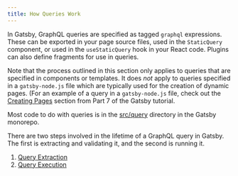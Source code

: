 ```yaml
---
title: How Queries Work
---
```


In Gatsby, GraphQL queries are specified as tagged `graphql` expressions. These can be exported in your page source files, used in the `StaticQuery` component, or used in the `useStaticQuery` hook in your React code. Plugins can also define fragments for use in queries.

Note that the process outlined in this section only applies to queries that are specified in components or templates. It does _not_ apply to queries specified in a `gatsby-node.js` file which are typically used for the creation of dynamic pages. (For an example of a query in a `gatsby-node.js` file, check out the [Creating Pages](/tutorial/part-seven/#creating-pages) section from Part 7 of the Gatsby tutorial. 

Most code to do with queries is in the [src/query](https://github.com/gatsbyjs/gatsby/tree/master/packages/gatsby/src/query) directory in the Gatsby monorepo.

There are two steps involved in the lifetime of a GraphQL query in Gatsby. The first is extracting and validating it, and the second is running it.

1. [Query Extraction](/docs/query-extraction/)
2. [Query Execution](/docs/query-execution/)
